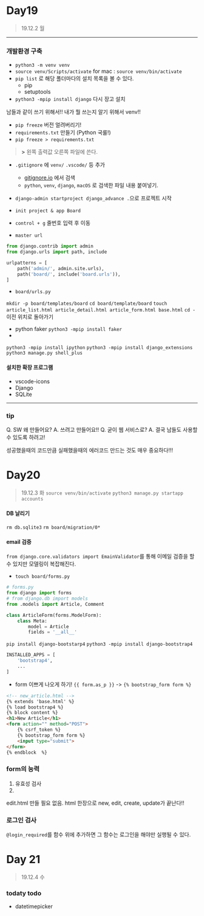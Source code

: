 # Day19
> 19.12.2 월

---
### 개발환경 구축
- `python3 -m venv venv`
- `source venv/Scripts/activate` for mac : `source venv/bin/activate`
- `pip list` 로 해당 폴더마다의 설치 목록을 볼 수 있다.
    - pip
    - setuptools
- `python3 -mpip install django` 다시 장고 설치

남들과 같이 쓰기 위해서!! 내가 뭘 쓰는지 알기 위해서 venv!! 
- `pip freeze` 버전 얼려버리기!
- `requirements.txt` 만들기 (Python 국룰!)
- `pip freeze > requirements.txt` 
> **>** 왼쪽 출력값 오른쪽 파일에 쓴다.
- `.gitignore` 에 `venv/` `.vscode/` 등 추가 
    - [gitignore.io](https://www.gitignore.io/) 에서 검색
    - `python`, `venv`, `django`, `macOS` 로 검색한 파일 내용 붙여넣기.

- `django-admin startproject django_advance .`으로 프로젝트 시작
- `init project & app Board`

- `control + g` 줄번호 입력 후 이동
- `master url`
~~~ python
from django.contrib import admin
from django.urls import path, include

urlpatterns = [
    path('admin/', admin.site.urls),
    path('board/', include('board.urls')),
]
~~~
- `board/urls.py`

`mkdir -p board/templates/board`
`cd board/template/board`
`touch article_list.html article_detail.html article_form.html base.html`
`cd -` 이전 위치로 돌아가기

- python faker
`python3 -mpip install faker`
- 


`python3 -mpip install ipython`
`python3 -mpip install django_extensions`
`python3 manage.py shell_plus`

#### 설치한 확장 프로그램
- vscode-icons
- Django
- SQLite

---
### tip

Q. SW 왜 만들어요?
A. 쓰려고 만들어요!!
Q. 굳이 웹 서비스로?
A. 결국 남들도 사용할 수 있도록 하려고!

성공했을때의 코드만큼 실패했을때의 에러코드 만드는 것도 매우 중요하다!!!

# Day20
> 19.12.3 화
`source venv/bin/activate`
`python3 manage.py startapp accounts`

#### DB 날리기
`rm db.sqlite3`
`rm board/migration/0*`


#### email 검증
`from django.core.validators import EmainValidator`를 통해 이메일 검증을 할 수 있지만 모델링이 복잡해진다.

- `touch board/forms.py`
~~~ python
# forms.py
from django import forms
# from django.db import models
from .models import Article, Comment

class ArticleForm(forms.ModelForm):
    class Meta:
        model = Article
        fields = '__all__'
~~~

`pip install django-bootstarp4` `python3 -mpip install django-bootstrap4`
~~~ python
INSTALLED_APPS = [
    'bootstrap4',
    ... 
]
~~~
- form 이쁘게 나오게 하기! `{{ form.as_p }}` -> `{% bootstrap_form form %}`
~~~ html
<!-- new_article.html -->
{% extends 'base.html' %}
{% load bootstrap4 %}
{% block content %}
<h1>New Article</h1>
<form action="" method="POST">
    {% csrf_token %}
    {% bootstrap_form form %}
    <input type="submit">
</form>
{% endblock  %}
~~~

### form의 능력
1. 유효성 검사
2. 
edit.html 만들 필요 없음.
html 한장으로 new, edit, create, update가 끝난다!!


### 로그인 검사
`@login_required`를 함수 위에 추가하면 그 함수는 로그인을 해야만 실행될 수 있다.


# Day 21
> 19.12.4 수

### todaty todo
- datetimepicker


